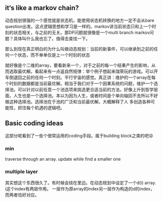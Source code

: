 ## it‘s like a markov chain?
动态规划很强的一个感觉就是状态机，能使用状态机转换的地方一定不会从bare question出发。这点逻辑思想和学习是一样的。markov讲当前状态只和上一个时刻的状态相关，与之前的无关。那DP问题就很像是一个multi branch markov问题？具体叫什么我也忘了。值得去查找一下。

那么到现在真正明白的为什么叫做动态规划：当前的新事件，可以继承到之前的任何一个状态，而不单单仅是上一个时刻的状态

就好像是个二维的array，要看新来一个，对于之前的每一个结果产生的影响，从而选取最优解。看起来有一点返自然规律：举个例子想起来瑞荣玩的游戏。可以开车倒退回之前的任何一个时刻。平行宇宙的感觉。真正讲：维护的一个array在每个时刻的数据都是当前最优解。相当于我们对于一个因果系统的问题，维护一个选择池。可以针对以前任意一个池选项来挑选更合适当前的方法。好像上升到哲学层面，人生也是一个选择池。本以为因为人生，或者时间是个单向轴回不去所以不好做这种选择池。选择池在于池的广泛和当前最优解。大概解释了人 多创造各种可能性，抓住每个机遇的逻辑吧。


## Basic coding ideas
这部分呢看到了一些个很常运用的coding手段。属于building block之类的吧😝
### min
traverse through an array. update while find a smaller one

### multiple layer
其实想这个东西很久了。有时候会绕在里边。在动态规划中设定了一个d(i) array. i这个index有两层作用。 一层作为原array的index另一层作为构造的d的index，而两者恰好对应。
